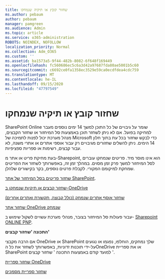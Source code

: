 ```yaml
---
title: שחזור קובץ או תיקיה שנמחקו
ms.author: pebaum
author: pebaum
manager: pamgreen
ms.audience: Admin
ms.topic: article
ms.service: o365-administration
ROBOTS: NOINDEX, NOFOLLOW
localization_priority: Normal
ms.collection: Adm_O365
ms.custom: ''
ms.assetid: ba1573a5-9f44-482b-8082-6f648f169449
ms.openlocfilehash: fc560686ec5c6a3d42a97687fda80ae5001b5c60
ms.sourcegitcommit: c6692ce0fa1358ec3529e59ca0ecdfdea4cdc759
ms.translationtype: MT
ms.contentlocale: he-IL
ms.lasthandoff: 09/15/2020
ms.locfileid: "47797549"
---
```

# <a name="restore-a-deleted-file-or-folder"></a>שחזור קובץ או תיקיה שנמחקו

SharePoint Online שומר על גיבויים של כל התוכן למשך 14 ימים נוספים מעבר למחיקה בפועל. אם לא ניתן לשחזר תוכן באמצעות סל המיחזור או שחזור הקבצים, מנהל מערכת יכול לפנות לתמיכה של Microsoft כדי לבקש שחזור בכל עת בתוך חלון 14 הימים. ניתן להשלים שחזורים מגיבויים רק עבור אוספי אתרים או אתרי משנה, לא עבור קבצים, רשימות או ספריות ספציפיות.

בעת מחיקת פריט או אתר מ-Sharepoint, הוא אינו מוסר מיד. פריטים שנמחקו עוברים לסל המיחזור למשך פרק זמן מסוים. במהלך זמן זה, באפשרותך לשחזר את הפריטים שמחקת למיקומם המקורי. לקבלת פרטים נוספים, בקר בקישורים שלהלן.

[שחזור פריטים בסל המיחזור של אתר SharePoint](https://support.office.com/article/restore-deleted-items-from-the-site-collection-recycle-bin-5fa924ee-16d7-487b-9a0a-021b9062d14b).

[שחזור קבצים או תיקיות שנמחקו ב-OneDrive](https://support.office.com/article/Restore-deleted-files-or-folders-in-OneDrive-949ada80-0026-4db3-a953-c99083e6a84f)

[שחזור אוסף אתרים שנמחק (כולל קבוצה, תקשורת ואתרים אחרים)](https://docs.microsoft.com/sharepoint/restore-deleted-site-collection)

[שחזור אתר OneDrive שנמחק](https://docs.microsoft.com/onedrive/restore-deleted-onedrive)

עבור פעולות סל המיחזור בצובר, מנהלי מערכת עשויים לשקול שימוש ב- [Sharepoint ONLINE PNP](https://docs.microsoft.com/powershell/sharepoint/sharepoint-pnp/sharepoint-pnp-cmdlets?view=sharepoint-ps).

**התכונה 'שחזור קבצים'**

אם הרבה מקבצי OneDrive או SharePoint שלך נמחקים, הוחלפו, נפגמו או נגועים על-ידי תוכנות זדוניות, באפשרותך לשחזר את כל הOneDrive או את ספריית SharePoint למועד קודם באמצעות התכונה ' שחזור קבצים '.

[שחזור ספריית OneDrive](https://support.office.com/article/restore-your-onedrive-fa231298-759d-41cf-bcd0-25ac53eb8a15)

[שחזור ספריית מסמכים](https://support.office.com/article/restore-a-document-library-317791c3-8bd0-4dfd-8254-3ca90883d39a)

